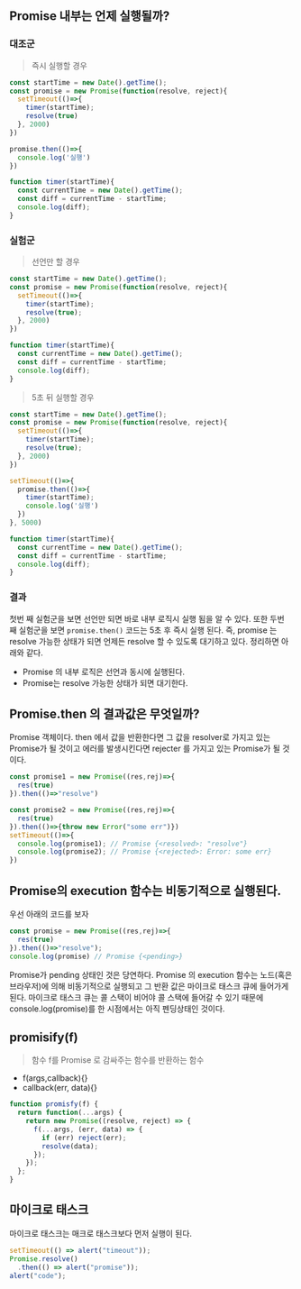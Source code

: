 ## Promise 내부는 언제 실행될까?

### 대조군
> 즉시 실행할 경우
```js
const startTime = new Date().getTime();
const promise = new Promise(function(resolve, reject){
  setTimeout(()=>{
    timer(startTime);
    resolve(true)
  }, 2000)
})

promise.then(()=>{
  console.log('실행')
})

function timer(startTime){
  const currentTime = new Date().getTime();
  const diff = currentTime - startTime;
  console.log(diff);
}
```

### 실험군
> 선언만 할 경우
```js
const startTime = new Date().getTime();
const promise = new Promise(function(resolve, reject){
  setTimeout(()=>{
    timer(startTime);
    resolve(true);
  }, 2000)
})

function timer(startTime){
  const currentTime = new Date().getTime();
  const diff = currentTime - startTime;
  console.log(diff);
}
```

> 5초 뒤 실행할 경우
```js
const startTime = new Date().getTime();
const promise = new Promise(function(resolve, reject){
  setTimeout(()=>{
    timer(startTime);
    resolve(true);
  }, 2000)
})

setTimeout(()=>{
  promise.then(()=>{
    timer(startTime);
    console.log('실행')
  })
}, 5000)

function timer(startTime){
  const currentTime = new Date().getTime();
  const diff = currentTime - startTime;
  console.log(diff);
}
```

### 결과
첫번 째 실험군을 보면 선언만 되면 바로 내부 로직시 실행 됨을 알 수 있다. 또한 두번 째 실험군을 보면 `promise.then()` 코드는 5초 후 즉시 실행 된다. 즉, promise 는 resolve 가능한 상태가 되면 언제든 resolve 할 수 있도록 대기하고 있다. 정리하면 아래와 같다.

- Promise 의 내부 로직은 선언과 동시에 실행된다.
- Promise는 resolve 가능한 상태가 되면 대기한다.

## Promise.then 의 결과값은 무엇일까?

Promise 객체이다. then 에서 값을 반환한다면 그 값을 resolver로 가지고 있는 Promise가 될 것이고 에러를 발생시킨다면 rejecter 를 가지고 있는 Promise가 될 것이다.

```js
const promise1 = new Promise((res,rej)=>{
  res(true)
}).then(()=>"resolve")

const promise2 = new Promise((res,rej)=>{
  res(true)
}).then(()=>{throw new Error("some err")})
setTimeout(()=>{
  console.log(promise1); // Promise {<resolved>: "resolve"}
  console.log(promise2); // Promise {<rejected>: Error: some err}
})
```

## Promise의 execution 함수는 비동기적으로 실행된다.
우선 아래의 코드를 보자
```js
const promise = new Promise((res,rej)=>{
  res(true)
}).then(()=>"resolve");
console.log(promise) // Promise {<pending>}
```
Promise가 pending 상태인 것은 당연하다. Promise 의 execution 함수는 노드(혹은 브라우저)에 의해 비동기적으로 실행되고 그 반환 값은 마이크로 태스크 큐에 들어가게 된다. 마이크로 태스크 큐는 콜 스택이 비어야 콜 스택에 들어갈 수 있기 때문에 console.log(promise)를 한 시점에서는 아직 펜딩상태인 것이다.

## promisify(f)
> 함수 f를 Promise 로 감싸주는 함수를 반환하는 함수

- f(args,callback){}
- callback(err, data){}

```js
function promisfy(f) {
  return function(...args) {
    return new Promise((resolve, reject) => {
      f(...args, (err, data) => {
        if (err) reject(err);
        resolve(data);
      });
    });
  };
}
```

## 마이크로 태스크
마이크로 태스크는 매크로 태스크보다 먼저 실행이 된다.
```js
setTimeout(() => alert("timeout"));
Promise.resolve()
  .then(() => alert("promise"));
alert("code");
```